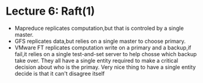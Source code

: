 # Lecture 6: Raft(1) 

* Mapreduce replicates computation,but that is controled by a single master.
* GFS replicates data,but relies on a single master to choose primary.
* VMware FT replicates computation write on a primary and a backup,if fail,it relies on a single test-and-set server to help chosse which backup take over.
They all have a single entity required to make a critical decision about who is the primay.
Very nice thing to have a single entity decide is that it can't disagree itself
